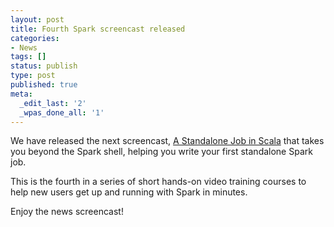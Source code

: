 ```yaml
---
layout: post
title: Fourth Spark screencast released
categories:
- News
tags: []
status: publish
type: post
published: true
meta:
  _edit_last: '2'
  _wpas_done_all: '1'
---
```

We have released the next screencast, <a href="{{site.baseurl}}/screencasts/4-a-standalone-job-in-spark.html">A Standalone Job in Scala</a> that takes you beyond the Spark shell, helping you write your first standalone Spark job.

This is the fourth in a series of short hands-on video training courses to help new users get up and running with Spark in minutes.

Enjoy the news screencast!
